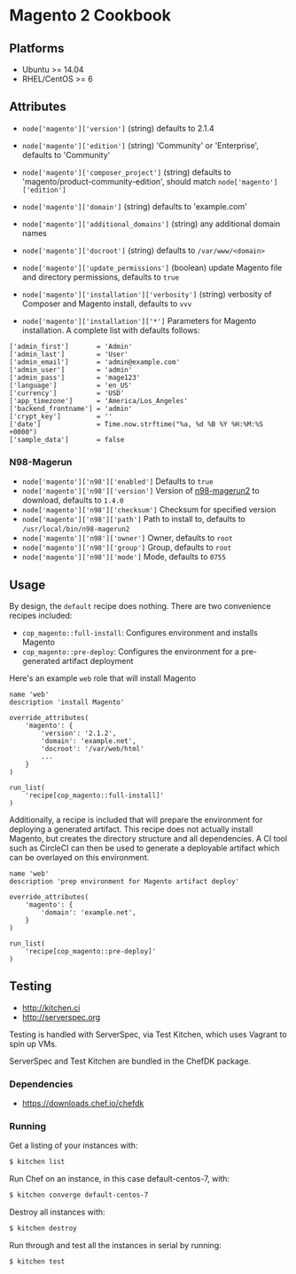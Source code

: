 # Magento 2 Cookbook

## Platforms

* Ubuntu >= 14.04
* RHEL/CentOS >= 6

## Attributes

* `node['magento']['version']` (string) defaults to 2.1.4
* `node['magento']['edition']` (string) 'Community' or 'Enterprise', defaults to 'Community'
* `node['magento']['composer_project']` (string) defaults to 'magento/product-community-edition', should match `node['magento']['edition']`

* `node['magento']['domain']` (string) defaults to 'example.com'
* `node['magento']['additional_domains']` (string) any additional domain names

* `node['magento']['docroot']` (string) defaults to `/var/www/<domain>`

* `node['magento']['update_permissions']` (boolean) update Magento file and directory permissions, defaults to `true`

* `node['magento']['installation']['verbosity']` (string) verbosity of Composer and Magento install, defaults to `vvv` 

* `node['magento']['installation']['*']` Parameters for Magento installation. A complete list with defaults follows:

```
['admin_first']       = 'Admin'
['admin_last']        = 'User'
['admin_email']       = 'admin@example.com'
['admin_user']        = 'admin'
['admin_pass']        = 'mage123'
['language']          = 'en_US'
['currency']          = 'USD'
['app_timezone']      = 'America/Los_Angeles'
['backend_frontname'] = 'admin'
['crypt_key']         = ''
['date']              = Time.now.strftime("%a, %d %B %Y %H:%M:%S +0000")
['sample_data']       = false
```

### N98-Magerun

* `node['magento']['n98']['enabled']` Defaults to `true`
* `node['magento']['n98']['version']` Version of [n98-magerun2](https://files.magerun.net/old_versions.php) to download, defaults to `1.4.0`
* `node['magento']['n98']['checksum']` Checksum for specified version
* `node['magento']['n98']['path']` Path to install to, defaults to `/usr/local/bin/n98-magerun2`
* `node['magento']['n98']['owner']` Owner, defaults to `root`
* `node['magento']['n98']['group']` Group, defaults to `root`
* `node['magento']['n98']['mode']` Mode, defaults to `0755`

## Usage

By design, the `default` recipe does nothing. There are two convenience recipes included:
* `cop_magento::full-install`: Configures environment and installs Magento
* `cop_magento::pre-deploy`: Configures the environment for a pre-generated artifact deployment

Here's an example `web` role that will install Magento

```
name 'web'
description 'install Magento'

override_attributes(
    'magento': {
        'version': '2.1.2',
        'domain': 'example.net',
        'docroot': '/var/web/html'
        ...
    }
)

run_list(
    'recipe[cop_magento::full-install]'
)
```

Additionally, a recipe is included that will prepare the environment for deploying a generated artifact.
This recipe does not actually install Magento, but creates the directory structure and all dependencies.
A CI tool such as CircleCI can then be used to generate a deployable artifact which can be overlayed on
this environment.

```
name 'web'
description 'prep environment for Magento artifact deploy'

override_attributes(
    'magento': {
        'domain': 'example.net',
    }
)

run_list(
    'recipe[cop_magento::pre-deploy]'
)
```

## Testing
* http://kitchen.ci
* http://serverspec.org

Testing is handled with ServerSpec, via Test Kitchen, which uses Vagrant to spin up VMs.

ServerSpec and Test Kitchen are bundled in the ChefDK package.

### Dependencies
* https://downloads.chef.io/chefdk

### Running
Get a listing of your instances with:

```bash
$ kitchen list
```

Run Chef on an instance, in this case default-centos-7, with:

```bash
$ kitchen converge default-centos-7
```

Destroy all instances with:

```bash
$ kitchen destroy
```

Run through and test all the instances in serial by running:

```bash
$ kitchen test
```

